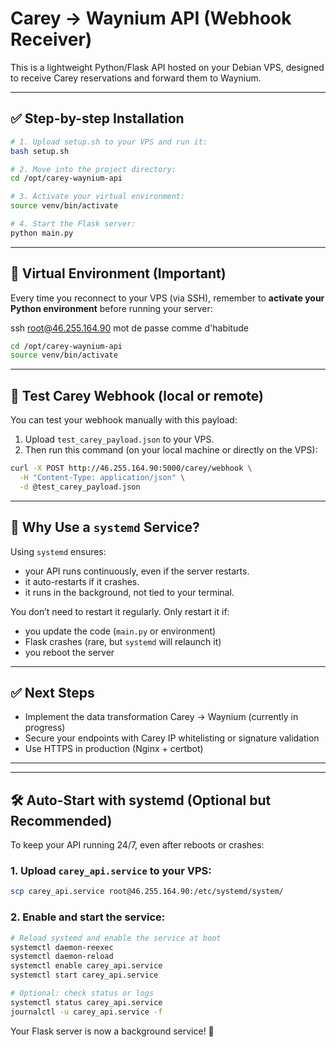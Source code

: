 
# Carey → Waynium API (Webhook Receiver)
This is a lightweight Python/Flask API hosted on your Debian VPS, designed to receive Carey reservations and forward them to Waynium.

---

## ✅ Step-by-step Installation

```bash
# 1. Upload setup.sh to your VPS and run it:
bash setup.sh

# 2. Move into the project directory:
cd /opt/carey-waynium-api

# 3. Activate your virtual environment:
source venv/bin/activate

# 4. Start the Flask server:
python main.py
```

---

## 📂 Virtual Environment (Important)

Every time you reconnect to your VPS (via SSH), remember to **activate your Python environment** before running your server:

ssh root@46.255.164.90
mot de passe comme d'habitude

```bash
cd /opt/carey-waynium-api
source venv/bin/activate
```

---

## 🧪 Test Carey Webhook (local or remote)

You can test your webhook manually with this payload:

1. Upload `test_carey_payload.json` to your VPS.
2. Then run this command (on your local machine or directly on the VPS):

```bash
curl -X POST http://46.255.164.90:5000/carey/webhook \
  -H "Content-Type: application/json" \
  -d @test_carey_payload.json
```

---

## 🔄 Why Use a `systemd` Service?

Using `systemd` ensures:
- your API runs continuously, even if the server restarts.
- it auto-restarts if it crashes.
- it runs in the background, not tied to your terminal.

You don’t need to restart it regularly. Only restart it if:
- you update the code (`main.py` or environment)
- Flask crashes (rare, but `systemd` will relaunch it)
- you reboot the server

---

## ✅ Next Steps

- Implement the data transformation Carey → Waynium (currently in progress)
- Secure your endpoints with Carey IP whitelisting or signature validation
- Use HTTPS in production (Nginx + certbot)

---


---

## 🛠️ Auto-Start with systemd (Optional but Recommended)

To keep your API running 24/7, even after reboots or crashes:

### 1. Upload `carey_api.service` to your VPS:

```bash
scp carey_api.service root@46.255.164.90:/etc/systemd/system/
```

### 2. Enable and start the service:

```bash
# Reload systemd and enable the service at boot
systemctl daemon-reexec
systemctl daemon-reload
systemctl enable carey_api.service
systemctl start carey_api.service

# Optional: check status or logs
systemctl status carey_api.service
journalctl -u carey_api.service -f
```

Your Flask server is now a background service! 🎉
